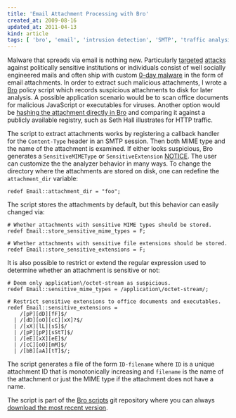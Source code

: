 ```yaml
---
title: 'Email Attachment Processing with Bro'
created_at: 2009-08-16
updated_at: 2011-04-13
kind: article
tags: [ 'bro', 'email', 'intrusion detection', 'SMTP', 'traffic analysis' ]
---
```


Malware that spreads via email is nothing new. Particularly
[targeted][ghostnet1] [attacks][ghostnet2] against politically sensitive
institutions or individuals consist of well socially engineered mails and often
ship with custom [0-day malware][defcon17] in the form of email attachments. In
order to extract such malicious attachments, I wrote a
[Bro](http://www.bro-ids.org) policy script which records suspicious
attachments to disk for later analysis. A possible application scenario would
be to scan office documents for malicious JavaScript or executables for
viruses. Another option would be [hashing the attachment directly in
Bro][malware hash] and comparing it against a publicly available registry, such
as Seth Hall illustrates for HTTP traffic.

[ghostnet1]: http://www.scribd.com/doc/13731776/Tracking-GhostNet-Investigating-a-Cyber-Espionage-Network
[ghostnet2]: http://www.cl.cam.ac.uk/techreports/UCAM-CL-TR-746.html
[defcon17]: http://www.defcon.org/html/defcon-17/dc-17-speakers.html#Richard
[malware hash]: http://wiki.github.com/sethhall/bro_scripts/the-malware-hash-registry-and-bro-ids

The script to extract attachments works by registering a callback handler for
the `Content-Type` header in an SMTP session. Then both MIME type and the
name of the attachment is examined. If either looks suspicious, Bro generates a
`SensitiveMIMEType` or `SensitiveExtension`
[NOTICE](http://blog.icir.org/2008/03/telling-bro-what-important.html).
The user can customize the the analyzer behavior in many ways. To change the
directory where the attachments are stored on disk, one can redefine the
`attachment_dir` variable:

``` bro
redef Email::attachment_dir = "foo";
```

The script stores the attachments by default, but this behavior can easily
changed via:

``` bro
# Whether attachments with sensitive MIME types should be stored.
redef Email::store_sensitive_mime_types = F;

# Whether attachments with sensitive file extensions should be stored.
redef Email::store_sensitive_extensions = F;
```

It is also possible to restrict or extend the regular expression used to
determine whether an attachment is sensitive or not:

``` bro
# Deem only application\/octet-stream as suspicious.
redef Email::sensitive_mime_types = /application\/octet-stream/;

# Restrict sensitive extensions to office documents and executables.
redef Email::sensitive_extensions =
    /[pP][dD][fF]$/
  | /[dD][oO][cC][xX]?$/
  | /[xX][lL][sS]$/
  | /[pP][pP][sStT]$/
  | /[eE][xX][eE]$/
  | /[cC][oO][mM]$/
  | /[bB][aA][tT]$/;
```

The script generates a file of the form `ID-filename` where `ID` is a unique
attachment ID that is monotonically increasing and `filename` is the name of
the attachment or just the MIME type if the attachment does not have a name.

The script is part of the [Bro scripts](http://git.bro-ids.org/bro-scripts.git)
git repository where you can always [download the most recent version][bro
script].

[bro script]: http://git.bro-ids.org/bro-scripts.git/blob_plain/HEAD:/mime-attachment.bro
